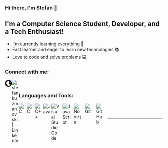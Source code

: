 ### Hi there, I'm Stefan 👋

## I'm a Computer Science Student, Developer, and a Tech Enthusiast!

- I'm currently learning everything 🤣
- Fast learner and eager to learn new technologies 📚
- Love to code and solve problems 💻

### Connect with me:

[<img align="left" alt="stefankuzmanovski.com" width="22px" src="https://raw.githubusercontent.com/iconic/open-iconic/master/svg/globe.svg" />](https://www.stefankuzmanovski.com)
[<img align="left" alt="stefankuzmanovski | LinkedIn" width="22px" src="https://cdn.jsdelivr.net/gh/devicons/devicon@latest/icons/linkedin/linkedin-plain.svg" />](https://www.linkedin.com/in/stefan-kuzmanovski-450565277/)

<br />

### Languages and Tools:




<img align="left" alt="C" width="26px" src="https://cdn.jsdelivr.net/gh/devicons/devicon@latest/icons/python/python-plain.svg" />
<img align="left" alt="C" width="26px" src="https://cdn.jsdelivr.net/gh/devicons/devicon@latest/icons/c/c-plain.svg" />
<img align="left" alt="C++" width="26px" src="https://cdn.jsdelivr.net/gh/devicons/devicon@latest/icons/cplusplus/cplusplus-plain.svg" />
<img align="left" alt="Java" width="26px" src="https://cdn.jsdelivr.net/gh/devicons/devicon@latest/icons/java/java-original-wordmark.svg" />
<img align="left" alt="Visual Studio Code" width="26px" src="https://cdn.jsdelivr.net/gh/devicons/devicon/icons/vscode/vscode-original.svg" style="padding-right:10px;" />
<img align="left" alt="JavaScript" width="26px" src="https://cdn.jsdelivr.net/gh/devicons/devicon/icons/javascript/javascript-original.svg" style="padding-right:10px;" />
<img align="left" alt="Node.js" width="26px" src="https://cdn.jsdelivr.net/gh/devicons/devicon/icons/nodejs/nodejs-original.svg" style="padding-right:10px;" />
<img align="left" alt="Git" width="26px" src="https://cdn.jsdelivr.net/gh/devicons/devicon/icons/git/git-original.svg" style="padding-right:10px;" />
<img align="left" alt="GitHub" width="26px" src="https://user-images.githubusercontent.com/3369400/139447912-e0f43f33-6d9f-45f8-be46-2df5bbc91289.png" style="padding-right:10px;" />



<br />
<br />

---
